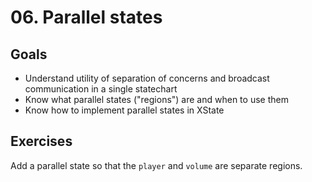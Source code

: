 # 06. Parallel states

## Goals

- Understand utility of separation of concerns and broadcast communication in a single statechart
- Know what parallel states ("regions") are and when to use them
- Know how to implement parallel states in XState

## Exercises

Add a parallel state so that the `player` and `volume` are separate regions.
